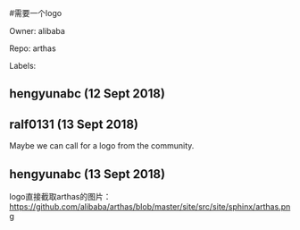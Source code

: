 #需要一个logo

Owner: alibaba

Repo: arthas

Labels: 

## hengyunabc (12 Sept 2018)



## ralf0131 (13 Sept 2018)

Maybe we can call for a logo from the community.

## hengyunabc (13 Sept 2018)

logo直接截取arthas的图片： https://github.com/alibaba/arthas/blob/master/site/src/site/sphinx/arthas.png

